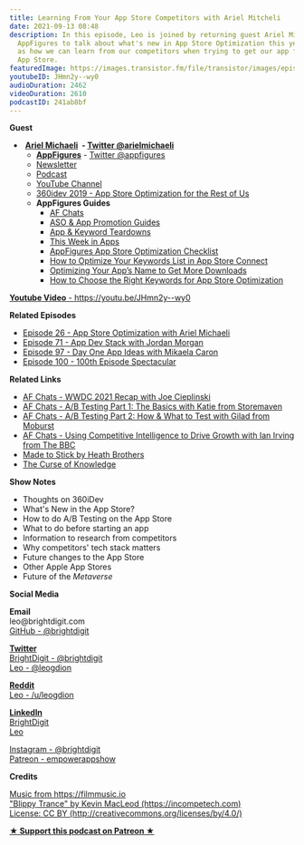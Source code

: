 ```yaml
---
title: Learning From Your App Store Competitors with Ariel Mitcheli
date: 2021-09-13 08:48
description: In this episode, Leo is joined by returning guest Ariel Mitcheli from
  AppFigures to talk about what's new in App Store Optimization this year as well
  as how we can learn from our competitors when trying to get our app found on the
  App Store.
featuredImage: https://images.transistor.fm/file/transistor/images/episode/646564/full_1631278714-artwork.jpg
youtubeID: JHmn2y--wy0
audioDuration: 2462
videoDuration: 2610
podcastID: 241ab8bf
---
```

<p><b>Guest</b></p><ul><li> <a href="https://arielmichaeli.com/"><strong>Ariel Michaeli</strong></a><strong>  - </strong><a href="https://twitter.com/arielmichaeli"><strong>Twitter @arielmichaeli</strong></a><ul>
<li>
<a href="https://appfigures.com/"><strong>AppFigures</strong></a> - <a href="https://twitter.com/appfigures">Twitter @appfigures</a>
</li>
<li><a href="https://appfigures.com/newsletter">Newsletter</a></li>
<li><a href="https://appfigures.com/podcast%20">Podcast</a></li>
<li>
<a href="https://www.youtube.com/user/appFigures">YouTube Channel</a> </li>
<li><a href="https://www.youtube.com/watch?v=8qd_13dKz4Q">360idev 2019 - App Store Optimization for the Rest of Us</a></li>
<li>
<strong>AppFigures Guides</strong><ul>
<li>
<a href="https://appfigures.com/resources/chats%20">AF Chats</a> </li>
<li><a href="https://appfigures.com/resources/guides%20">ASO &amp; App Promotion Guides</a></li>
<li><a href="https://appfigures.com/resources/app-teardowns%20">App &amp; Keyword Teardowns</a></li>
<li><a href="https://appfigures.com/resources/this-week-in-apps">This Week in Apps</a></li>
<li><a href="https://appfigures.com/resources/aso/app-store-optimization-checklist">AppFigures App Store Optimization Checklist</a></li>
<li><a href="https://appfigures.com/resources/aso/app-name-optimization">How to Optimize Your Keywords List in App Store Connect</a></li>
<li><a href="https://appfigures.com/resources/aso/app-name-optimization">Optimizing Your App’s Name to Get More Downloads</a></li>
<li><a href="https://appfigures.com/resources/aso/which-keywords-to-optimize-for">How to Choose the Right Keywords for App Store Optimization</a></li>
</ul>
</li>
</ul>
</li></ul><p><a href="https://youtu.be/JHmn2y--wy0"><strong>Youtube Video</strong> - https://youtu.be/JHmn2y--wy0</a></p><p><b>Related Episodes</b></p><ul>
<li><a href="https://share.transistor.fm/s/15b7ff63">Episode 26 - App Store Optimization with Ariel Michaeli</a></li>
<li><a href="https://share.transistor.fm/s/021d08bc">Episode 71 - App Dev Stack with Jordan Morgan</a></li>
<li><a href="https://share.transistor.fm/s/d60deac1">Episode 97 - Day One App Ideas with Mikaela Caron</a></li>
<li><a href="https://share.transistor.fm/s/0d1ba706">Episode 100 - 100th Episode Spectacular</a></li>
</ul><p><b>Related Links</b></p><ul>
<li><a href="https://www.youtube.com/watch?v=CtoD1ZZkRxY">AF Chats - WWDC 2021 Recap with Joe Cieplinski</a></li>
<li>
<a href="https://www.youtube.com/watch?v=CtoD1ZZkRxY">AF Chats - </a><a href="https://www.youtube.com/watch?v=1ORe5m99GB8">A/B Testing Part 1: The Basics with Katie from Storemaven</a>
</li>
<li><a href="https://www.youtube.com/watch?v=WP6aT1gOZgI">AF Chats - A/B Testing Part 2: How &amp; What to Test with Gilad from Moburst</a></li>
<li><a href="https://www.youtube.com/watch?v=8JrsAZrQ07k">AF Chats - Using Competitive Intelligence to Drive Growth with Ian Irving from The BBC</a></li>
<li><a href="https://heathbrothers.com/books/made-to-stick/">Made to Stick by Heath Brothers</a></li>
<li><a href="https://hbr.org/2006/12/the-curse-of-knowledge">The Curse of Knowledge</a></li>
</ul><p><b>Show Notes</b></p><ul>
<li>Thoughts on 360iDev</li>
<li>What's New in the App Store?</li>
<li>How to do A/B Testing on the App Store</li>
<li>What to do before starting an app</li>
<li>Information to research from competitors</li>
<li>Why competitors' tech stack matters</li>
<li>Future changes to the App Store</li>
<li>Other Apple App Stores</li>
<li>Future of the <em>Metaverse</em>
</li>
</ul><p><b>Social Media</b></p><p><strong>Email</strong><br>leo@brightdigit.com<br><a href="https://github.com/brightdigit">GitHub - @brightdigit</a></p><p><a href="https://twitter.com/brightdigit"><strong>Twitter </strong><br>BrightDigit - @brightdigit</a><br><a href="https://twitter.com/leogdion">Leo - @leogdion</a></p><p><a href="https://www.reddit.com/user/leogdion"><strong>Reddit</strong><br>Leo - /u/leogdion</a></p><p><a href="https://www.linkedin.com/company/bright-digit"><strong>LinkedIn</strong><br>BrightDigit</a><br><a href="https://www.linkedin.com/in/leogdion/">Leo</a></p><p><a href="https://www.instagram.com/brightdigit/">Instagram - @brightdigit</a><br><a href="https://www.patreon.com/empowerappsshow">Patreon - empowerappshow</a></p><p><b>Credits</b></p><p><a href="https://filmmusic.io/">Music from https://filmmusic.io</a><br><a href="https://incompetech.com/">"Blippy Trance" by Kevin MacLeod (https://incompetech.com)</a><br><a href="http://creativecommons.org/licenses/by/4.0/">License: CC BY (http://creativecommons.org/licenses/by/4.0/)</a></p><p><strong><a href="https://www.patreon.com/empowerappsshow" rel="payment" title="★ Support this podcast on Patreon ★">★ Support this podcast on Patreon ★</a></strong></p>
      
